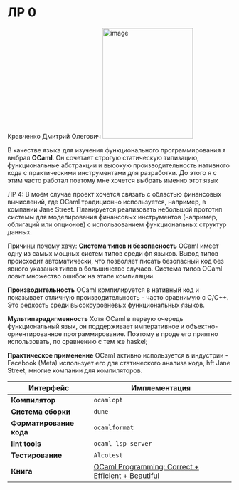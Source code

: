 # ЛР 0
Кравченко Дмитрий Олегович
<img width="203" height="248" alt="image" src="https://github.com/user-attachments/assets/cef734bf-0dba-4218-bcf2-ace1e127f608" />

В качестве языка для изучения функционального программирования я выбрал **OCaml**. Он сочетает строгую статическую типизацию, функциональные абстракции и высокую производительность нативного кода с практическими инструментами для разработки. До этого я с этим часто работал поэтому мне хочется выбрать именно этот язык 

ЛР 4: В моём случае проект хочется связать с областью финансовых вычислений, где OCaml традиционно используется, например, в компании Jane Street. Планируется реализовать небольшой прототип системы для моделирования финансовых инструментов (например, облигаций или опционов) с использованием функциональных структур данных.

Причины почему хачу:
**Система типов и безопасность** OCaml имеет одну из самых мощных систем типов среди фп языков. Вывод типов происходит автоматически, что позволяет писать безопасный код без явного указания типов в большинстве случаев. Система типов OCaml ловит множество ошибок на этапе компиляции.

**Производительность** OCaml компилируется в нативный код и показывает отличную производительность - часто сравнимую с C/C++. Это редкость среди высокоуровневых функциональных языков.

**Мультипарадигменность** Хотя OCaml в первую очередь функциональный язык, он поддерживает императивное и объектно-ориентированное программирование. Поэтому в проде его приятно использовать, по сравнению с тем же haskel;

**Практическое применение** OCaml активно используется в индустрии - Facebook (Meta) использует его для статического анализа кода, hft Jane Street, многие компании для компиляторов.

| Интерфейс               | Имплементация                                                                                      |
| ----------------------- | -------------------------------------------------------------------------------------------------- |
| **Компилятор**          | `ocamlopt`                                                                                         |
| **Система сборки**      | `dune`                                                                                             |
| **Форматирование кода** | `ocamlformat`                                                                                      |
| **lint tools**          | `ocaml lsp server`                                                                                 |
| **Тестирование**        | `Alcotest`                                                                                         |
| **Книга**               | [OCaml Programming: Correct + Efficient + Beautiful](https://cs3110.github.io/textbook/cover.html) |
